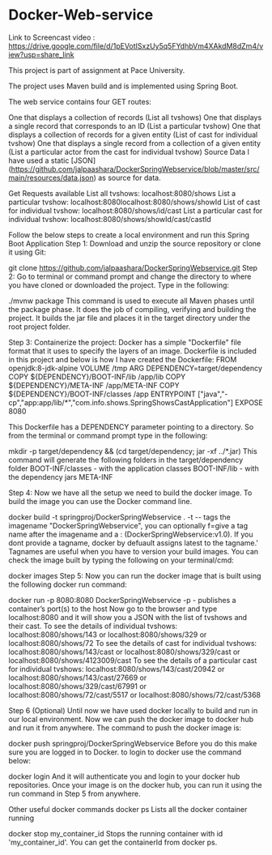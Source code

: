# Docker-Web-service

Link to Screencast video : https://drive.google.com/file/d/1pEVotISxzUy5q5FYdhbVm4XAkdM8dZm4/view?usp=share_link

This project is part of assignment at Pace University.

The project uses Maven build and is implemented using Spring Boot.

The web service contains four GET routes:

One that displays a collection of records (List all tvshows)
One that displays a single record that corresponds to an ID (List a particular tvshow)
One that displays a collection of records for a given entity (List of cast for individual tvshow)
One that displays a single record from a collection of a given entity (List a particular actor from the cast for individual tvshow)
Source Data
I have used a static [JSON] (https://github.com/jalpaashara/DockerSpringWebservice/blob/master/src/main/resources/data.json) as source for data.

Get Requests available
List all tvshows: localhost:8080/shows
List a particular tvshow: localhost:8080localhost:8080/shows/showId
List of cast for individual tvshow: localhost:8080/shows/id/cast
List a particular cast for individual tvshow: localhost:8080/shows/showId/cast/castId

Follow the below steps to create a local environment and run this Spring Boot Application
Step 1:
Download and unzip the source repository or clone it using Git:

git clone https://github.com/jalpaashara/DockerSpringWebservice.git
Step 2:
Go to terminal or command prompt and change the directory to where you have cloned or downloaded the project. Type in the following:

./mvnw package
This command is used to execute all Maven phases until the package phase. It does the job of compiling, verifying and building the project. It builds the jar file and places it in the target directory under the root project folder.

Step 3:
Containerize the project: Docker has a simple "Dockerfile" file format that it uses to specify the layers of an image. Dockerfile is included in this project and below is how I have created the Dockerfile:
FROM openjdk:8-jdk-alpine
VOLUME /tmp
ARG DEPENDENCY=target/dependency
COPY ${DEPENDENCY}/BOOT-INF/lib /app/lib
COPY ${DEPENDENCY}/META-INF /app/META-INF
COPY ${DEPENDENCY}/BOOT-INF/classes /app
ENTRYPOINT ["java","-cp","app:app/lib/*","com.info.shows.SpringShowsCastApplication"]
EXPOSE 8080

This Dockerfile has a DEPENDENCY parameter pointing to a directory. So from the terminal or command prompt type in the following:

mkdir -p target/dependency && (cd target/dependency; jar -xf ../*.jar)
This command will generate the following folders in the target/dependency folder BOOT-INF/classes - with the application classes BOOT-INF/lib - with the dependency jars META-INF

Step 4:
Now we have all the setup we need to build the docker image. To build the image you can use the Docker command line.

docker build -t springproj/DockerSpringWebservice .
-t -- tags the imagename "DockerSpringWebservice", you can optionally f=give a tag name after the imagename and a : (DockerSpringWebservice:v1.0).
If you dont provide a tagname, docker by defuault assigns latest to the tagname.'
Tagnames are useful when you have to version your build images.
You can check the image built by typing the following on your terminal/cmd:

docker images
Step 5:
Now you can run the docker image that is built using the following docker run command:

docker run -p 8080:8080 DockerSpringWebservice
-p - publishes a container’s port(s) to the host
Now go to the browser and type localhost:8080 and it will show you a JSON with the list of tvshows and their cast.
To see the details of individual tvshows: localhost:8080/shows/143 or localhost:8080/shows/329 or localhost:8080/shows/72
To see the details of cast for individual tvshows: localhost:8080/shows/143/cast or localhost:8080/shows/329/cast or localhost:8080/shows/4123009/cast
To see the details of a particular cast for individual tvshows: localhost:8080/shows/143/cast/20942 or localhost:8080/shows/143/cast/27669 or localhost:8080/shows/329/cast/67991 or localhost:8080/shows/72/cast/5517 or localhost:8080/shows/72/cast/5368

Step 6 (Optional)
Until now we have used docker locally to build and run in our local environment.
Now we can push the docker image to docker hub and run it from anywhere.
The command to push the docker image is:

docker push springproj/DockerSpringWebservice
Before you do this make sure you are logged in to Docker. to login to docker use the command below:

docker login
And it will authenticate you and login to your docker hub repositories.
Once your image is on the docker hub, you can run it using the run command in Step 5 from anywhere.

Other useful docker commands
docker ps
Lists all the docker container running

docker stop my_container_id
Stops the running container with id 'my_container_id'. You can get the containerId from docker ps.
